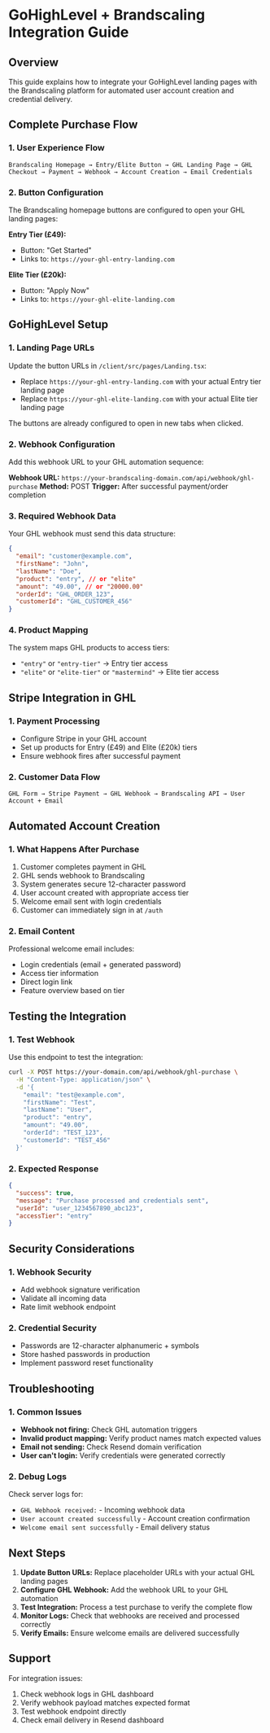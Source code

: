 # GoHighLevel + Brandscaling Integration Guide

## Overview
This guide explains how to integrate your GoHighLevel landing pages with the Brandscaling platform for automated user account creation and credential delivery.

## Complete Purchase Flow

### 1. User Experience Flow
```
Brandscaling Homepage → Entry/Elite Button → GHL Landing Page → GHL Checkout → Payment → Webhook → Account Creation → Email Credentials
```

### 2. Button Configuration
The Brandscaling homepage buttons are configured to open your GHL landing pages:

**Entry Tier (£49):**
- Button: "Get Started" 
- Links to: `https://your-ghl-entry-landing.com`

**Elite Tier (£20k):**
- Button: "Apply Now"
- Links to: `https://your-ghl-elite-landing.com`

## GoHighLevel Setup

### 1. Landing Page URLs
Update the button URLs in `/client/src/pages/Landing.tsx`:
- Replace `https://your-ghl-entry-landing.com` with your actual Entry tier landing page
- Replace `https://your-ghl-elite-landing.com` with your actual Elite tier landing page

The buttons are already configured to open in new tabs when clicked.

### 2. Webhook Configuration
Add this webhook URL to your GHL automation sequence:

**Webhook URL:** `https://your-brandscaling-domain.com/api/webhook/ghl-purchase`
**Method:** POST
**Trigger:** After successful payment/order completion

### 3. Required Webhook Data
Your GHL webhook must send this data structure:

```json
{
  "email": "customer@example.com",
  "firstName": "John",
  "lastName": "Doe", 
  "product": "entry", // or "elite"
  "amount": "49.00", // or "20000.00"
  "orderId": "GHL_ORDER_123",
  "customerId": "GHL_CUSTOMER_456"
}
```

### 4. Product Mapping
The system maps GHL products to access tiers:
- `"entry"` or `"entry-tier"` → Entry tier access
- `"elite"` or `"elite-tier"` or `"mastermind"` → Elite tier access

## Stripe Integration in GHL

### 1. Payment Processing
- Configure Stripe in your GHL account
- Set up products for Entry (£49) and Elite (£20k) tiers
- Ensure webhook fires after successful payment

### 2. Customer Data Flow
```
GHL Form → Stripe Payment → GHL Webhook → Brandscaling API → User Account + Email
```

## Automated Account Creation

### 1. What Happens After Purchase
1. Customer completes payment in GHL
2. GHL sends webhook to Brandscaling
3. System generates secure 12-character password
4. User account created with appropriate access tier
5. Welcome email sent with login credentials
6. Customer can immediately sign in at `/auth`

### 2. Email Content
Professional welcome email includes:
- Login credentials (email + generated password)
- Access tier information
- Direct login link
- Feature overview based on tier

## Testing the Integration

### 1. Test Webhook
Use this endpoint to test the integration:
```bash
curl -X POST https://your-domain.com/api/webhook/ghl-purchase \
  -H "Content-Type: application/json" \
  -d '{
    "email": "test@example.com",
    "firstName": "Test",
    "lastName": "User",
    "product": "entry",
    "amount": "49.00",
    "orderId": "TEST_123",
    "customerId": "TEST_456"
  }'
```

### 2. Expected Response
```json
{
  "success": true,
  "message": "Purchase processed and credentials sent",
  "userId": "user_1234567890_abc123",
  "accessTier": "entry"
}
```

## Security Considerations

### 1. Webhook Security
- Add webhook signature verification
- Validate all incoming data
- Rate limit webhook endpoint

### 2. Credential Security
- Passwords are 12-character alphanumeric + symbols
- Store hashed passwords in production
- Implement password reset functionality

## Troubleshooting

### 1. Common Issues
- **Webhook not firing:** Check GHL automation triggers
- **Invalid product mapping:** Verify product names match expected values
- **Email not sending:** Check Resend domain verification
- **User can't login:** Verify credentials were generated correctly

### 2. Debug Logs
Check server logs for:
- `GHL Webhook received:` - Incoming webhook data
- `User account created successfully` - Account creation confirmation
- `Welcome email sent successfully` - Email delivery status

## Next Steps

1. **Update Button URLs:** Replace placeholder URLs with your actual GHL landing pages
2. **Configure GHL Webhook:** Add the webhook URL to your GHL automation
3. **Test Integration:** Process a test purchase to verify the complete flow
4. **Monitor Logs:** Check that webhooks are received and processed correctly
5. **Verify Emails:** Ensure welcome emails are delivered successfully

## Support

For integration issues:
1. Check webhook logs in GHL dashboard
2. Verify webhook payload matches expected format
3. Test webhook endpoint directly
4. Check email delivery in Resend dashboard